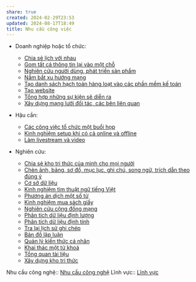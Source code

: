 ```yaml
---
share: true
created: 2024-02-29T23:53
updated: 2024-08-17T18:49
title: Nhu cầu công việc
---
```

- Doanh nghiệp hoặc tổ chức: 
    - [Chia sẻ lịch với nhau](./Doanh%20nghi%E1%BB%87p%20ho%E1%BA%B7c%20t%E1%BB%95%20ch%E1%BB%A9c/Chia%20s%E1%BA%BB%20l%E1%BB%8Bch%20v%E1%BB%9Bi%20nhau.md)
    - [Gom tất cả thông tin lại vào một chỗ](./Doanh%20nghi%E1%BB%87p%20ho%E1%BA%B7c%20t%E1%BB%95%20ch%E1%BB%A9c/Gom%20t%E1%BA%A5t%20c%E1%BA%A3%20th%C3%B4ng%20tin%20l%E1%BA%A1i%20v%C3%A0o%20m%E1%BB%99t%20ch%E1%BB%97.md)
    - [Nghiên cứu người dùng, phát triển sản phẩm](./Doanh%20nghi%E1%BB%87p%20ho%E1%BA%B7c%20t%E1%BB%95%20ch%E1%BB%A9c/Nghi%C3%AAn%20c%E1%BB%A9u%20ng%C6%B0%E1%BB%9Di%20d%C3%B9ng,%20ph%C3%A1t%20tri%E1%BB%83n%20s%E1%BA%A3n%20ph%E1%BA%A9m.md)
    - [Nắm bắt xu hướng mạng](./Doanh%20nghi%E1%BB%87p%20ho%E1%BA%B7c%20t%E1%BB%95%20ch%E1%BB%A9c/N%E1%BA%AFm%20b%E1%BA%AFt%20xu%20h%C6%B0%E1%BB%9Bng%20m%E1%BA%A1ng.md)
    - [Tạo danh sách hạch toán hàng loạt vào các phần mềm kế toán](./Doanh%20nghi%E1%BB%87p%20ho%E1%BA%B7c%20t%E1%BB%95%20ch%E1%BB%A9c/T%E1%BA%A1o%20danh%20s%C3%A1ch%20h%E1%BA%A1ch%20to%C3%A1n%20h%C3%A0ng%20lo%E1%BA%A1t%20v%C3%A0o%20c%C3%A1c%20ph%E1%BA%A7n%20m%E1%BB%81m%20k%E1%BA%BF%20to%C3%A1n.md)
    - [Tạo website](./Doanh%20nghi%E1%BB%87p%20ho%E1%BA%B7c%20t%E1%BB%95%20ch%E1%BB%A9c/T%E1%BA%A1o%20website.md)
    - [Tổng hợp những sự kiện sẽ diễn ra](./Doanh%20nghi%E1%BB%87p%20ho%E1%BA%B7c%20t%E1%BB%95%20ch%E1%BB%A9c/T%E1%BB%95ng%20h%E1%BB%A3p%20nh%E1%BB%AFng%20s%E1%BB%B1%20ki%E1%BB%87n%20s%E1%BA%BD%20di%E1%BB%85n%20ra.md)
    - [Xây dựng mạng lưới đối tác, các bên liên quan](./Doanh%20nghi%E1%BB%87p%20ho%E1%BA%B7c%20t%E1%BB%95%20ch%E1%BB%A9c/X%C3%A2y%20d%E1%BB%B1ng%20m%E1%BA%A1ng%20l%C6%B0%E1%BB%9Bi%20%C4%91%E1%BB%91i%20t%C3%A1c,%20c%C3%A1c%20b%C3%AAn%20li%C3%AAn%20quan.md)

- Hậu cần: 
    - [Các công việc tổ chức một buổi họp](./H%E1%BA%ADu%20c%E1%BA%A7n/C%C3%A1c%20c%C3%B4ng%20vi%E1%BB%87c%20t%E1%BB%95%20ch%E1%BB%A9c%20m%E1%BB%99t%20bu%E1%BB%95i%20h%E1%BB%8Dp.md)
    - [Kinh nghiệm setup khi có cả online và offline](./H%E1%BA%ADu%20c%E1%BA%A7n/Kinh%20nghi%E1%BB%87m%20setup%20khi%20c%C3%B3%20c%E1%BA%A3%20online%20v%C3%A0%20offline.md)
    - [Làm livestream và video](./H%E1%BA%ADu%20c%E1%BA%A7n/L%C3%A0m%20livestream%20v%C3%A0%20video.md)

- Nghiên cứu: 
    - [Chia sẻ kho tri thức của mình cho mọi người](./Nghi%C3%AAn%20c%E1%BB%A9u/Chia%20s%E1%BA%BB%20kho%20tri%20th%E1%BB%A9c%20c%E1%BB%A7a%20m%C3%ACnh%20cho%20m%E1%BB%8Di%20ng%C6%B0%E1%BB%9Di.md)
    - [Chèn ảnh, bảng, sơ đồ, mục lục, ghi chú, song ngữ, trích dẫn theo đúng ý](./Nghi%C3%AAn%20c%E1%BB%A9u/Ch%C3%A8n%20%E1%BA%A3nh,%20b%E1%BA%A3ng,%20s%C6%A1%20%C4%91%E1%BB%93,%20m%E1%BB%A5c%20l%E1%BB%A5c,%20ghi%20ch%C3%BA,%20song%20ng%E1%BB%AF,%20tr%C3%ADch%20d%E1%BA%ABn%20theo%20%C4%91%C3%BAng%20%C3%BD.md)
    - [Cơ sở dữ liệu](./Nghi%C3%AAn%20c%E1%BB%A9u/C%C6%A1%20s%E1%BB%9F%20d%E1%BB%AF%20li%E1%BB%87u.md)
    - [Kinh nghiệm tìm thuật ngữ tiếng Việt](./Nghi%C3%AAn%20c%E1%BB%A9u/D%E1%BB%8Bch/Kinh%20nghi%E1%BB%87m%20t%C3%ACm%20thu%E1%BA%ADt%20ng%E1%BB%AF%20ti%E1%BA%BFng%20Vi%E1%BB%87t.md)
    - [Phương án dịch một số từ](./Nghi%C3%AAn%20c%E1%BB%A9u/D%E1%BB%8Bch/Ph%C6%B0%C6%A1ng%20%C3%A1n%20d%E1%BB%8Bch%20m%E1%BB%99t%20s%E1%BB%91%20t%E1%BB%AB.md)
    - [Kinh nghiệm mua sách giấy](./Nghi%C3%AAn%20c%E1%BB%A9u/Kinh%20nghi%E1%BB%87m%20mua%20s%C3%A1ch%20gi%E1%BA%A5y.md)
    - [Nghiên cứu cộng đồng mạng](./Nghi%C3%AAn%20c%E1%BB%A9u/Nghi%C3%AAn%20c%E1%BB%A9u%20c%E1%BB%99ng%20%C4%91%E1%BB%93ng%20m%E1%BA%A1ng.md)
    - [Phân tích dữ liệu định lượng](./Nghi%C3%AAn%20c%E1%BB%A9u/Ph%C3%A2n%20t%C3%ADch%20d%E1%BB%AF%20li%E1%BB%87u%20%C4%91%E1%BB%8Bnh%20l%C6%B0%E1%BB%A3ng.md)
    - [Phân tích dữ liệu định tính](./Nghi%C3%AAn%20c%E1%BB%A9u/Ph%C3%A2n%20t%C3%ADch%20d%E1%BB%AF%20li%E1%BB%87u%20%C4%91%E1%BB%8Bnh%20t%C3%ADnh.md)
    - [Tra lại lịch sử ghi chép](./Nghi%C3%AAn%20c%E1%BB%A9u/Tra%20l%E1%BA%A1i%20l%E1%BB%8Bch%20s%E1%BB%AD%20ghi%20ch%C3%A9p.md)
    - [Bản đồ lập luận](./Nghi%C3%AAn%20c%E1%BB%A9u/Qu%E1%BA%A3n%20l%C3%BD%20ki%E1%BA%BFn%20th%E1%BB%A9c%20v%C3%A0%20l%E1%BA%ADp%20lu%E1%BA%ADn/B%E1%BA%A3n%20%C4%91%E1%BB%93%20l%E1%BA%ADp%20lu%E1%BA%ADn.md)
    - [Quản lý kiến thức cá nhân](./Nghi%C3%AAn%20c%E1%BB%A9u/Qu%E1%BA%A3n%20l%C3%BD%20ki%E1%BA%BFn%20th%E1%BB%A9c%20v%C3%A0%20l%E1%BA%ADp%20lu%E1%BA%ADn/Qu%E1%BA%A3n%20l%C3%BD%20ki%E1%BA%BFn%20th%E1%BB%A9c%20c%C3%A1%20nh%C3%A2n.md)
    - [Khai thác một từ khoá](./Nghi%C3%AAn%20c%E1%BB%A9u/Qu%E1%BA%A3n%20l%C3%BD%20ki%E1%BA%BFn%20th%E1%BB%A9c%20v%C3%A0%20l%E1%BA%ADp%20lu%E1%BA%ADn/Khai%20th%C3%A1c%20m%E1%BB%99t%20t%E1%BB%AB%20kho%C3%A1.md)
    - [Tổng quan tài liệu](./Nghi%C3%AAn%20c%E1%BB%A9u/Qu%E1%BA%A3n%20l%C3%BD%20ki%E1%BA%BFn%20th%E1%BB%A9c%20v%C3%A0%20l%E1%BA%ADp%20lu%E1%BA%ADn/T%E1%BB%95ng%20quan%20t%C3%A0i%20li%E1%BB%87u.md)
    - [Xây dựng kho tri thức](./Nghi%C3%AAn%20c%E1%BB%A9u/X%C3%A2y%20d%E1%BB%B1ng%20kho%20tri%20th%E1%BB%A9c.md)



Nhu cầu công nghệ:: [Nhu cầu công nghệ](../Nhu%20c%E1%BA%A7u%20c%C3%B4ng%20ngh%E1%BB%87/index.md)
Lĩnh vực:: [Lĩnh vực](../L%C4%A9nh%20v%E1%BB%B1c/index.md)